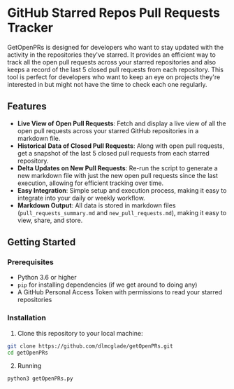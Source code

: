 # GitHub Starred Repos Pull Requests Tracker

GetOpenPRs is designed for developers who want to stay updated with the activity in the repositories they've starred. It provides an efficient way to track all the open pull requests across your starred repositories and also keeps a record of the last 5 closed pull requests from each repository. This tool is perfect for developers who want to keep an eye on projects they're interested in but might not have the time to check each one regularly.

## Features

- **Live View of Open Pull Requests**: Fetch and display a live view of all the open pull requests across your starred GitHub repositories in a markdown file.
- **Historical Data of Closed Pull Requests**: Along with open pull requests, get a snapshot of the last 5 closed pull requests from each starred repository.
- **Delta Updates on New Pull Requests**: Re-run the script to generate a new markdown file with just the new open pull requests since the last execution, allowing for efficient tracking over time.
- **Easy Integration**: Simple setup and execution process, making it easy to integrate into your daily or weekly workflow.
- **Markdown Output**: All data is stored in markdown files (`pull_requests_summary.md` and `new_pull_requests.md`), making it easy to view, share, and store.

## Getting Started

### Prerequisites

- Python 3.6 or higher
- `pip` for installing dependencies (if we get around to doing any)
- A GitHub Personal Access Token with permissions to read your starred repositories

### Installation

1. Clone this repository to your local machine:

```bash
git clone https://github.com/dlmcglade/getOpenPRs.git
cd getOpenPRs
```

2. Running

```bash
python3 getOpenPRs.py
```
